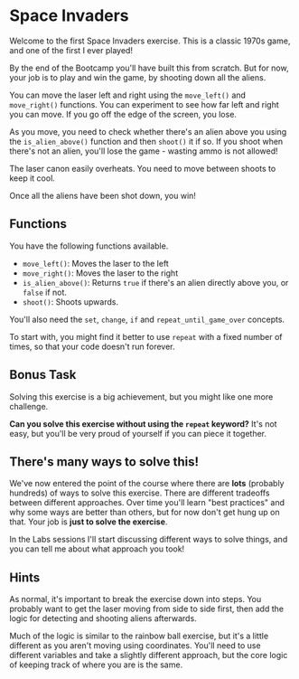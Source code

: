 # Space Invaders

Welcome to the first Space Invaders exercise. This is a classic 1970s game, and one of the first I ever played!

By the end of the Bootcamp you'll have built this from scratch. But for now, your job is to play and win the game, by shooting down all the aliens.

You can move the laser left and right using the `move_left()` and `move_right()` functions. You can experiment to see how far left and right you can move. If you go off the edge of the screen, you lose.

As you move, you need to check whether there's an alien above you using the `is_alien_above()` function and then `shoot()` it if so. If you shoot when there's not an alien, you'll lose the game - wasting ammo is not allowed!

The laser canon easily overheats.
You need to move between shoots to keep it cool.

Once all the aliens have been shot down, you win!

## Functions

You have the following functions available.

- `move_left()`: Moves the laser to the left
- `move_right()`: Moves the laser to the right
- `is_alien_above()`: Returns `true` if there's an alien directly above you, or `false` if not.
- `shoot()`: Shoots upwards.

You'll also need the `set`, `change`, `if` and `repeat_until_game_over` concepts.

To start with, you might find it better to use `repeat` with a fixed number of times, so that your code doesn't run forever.

## Bonus Task

Solving this exercise is a big achievement, but you might like one more challenge.

**Can you solve this exercise without using the `repeat` keyword?**
It's not easy, but you'll be very proud of yourself if you can piece it together.

## There's many ways to solve this!

We've now entered the point of the course where there are **lots** (probably hundreds) of ways to solve this exercise. There are different tradeoffs between different approaches. Over time you'll learn "best practices" and why some ways are better than others, but for now don't get hung up on that. Your job is **just to solve the exercise**.

In the Labs sessions I'll start discussing different ways to solve things, and you can tell me about what approach you took!

## Hints

As normal, it's important to break the exercise down into steps. You probably want to get the laser moving from side to side first, then add the logic for detecting and shooting aliens afterwards.

Much of the logic is similar to the rainbow ball exercise, but it's a little different as you aren't moving using coordinates. You'll need to use different variables and take a slightly different approach, but the core logic of keeping track of where you are is the same.
